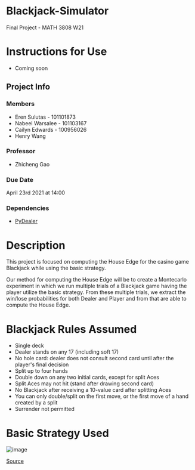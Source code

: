 # Blackjack-Simulator

Final Project - MATH 3808 W21

# Instructions for Use 
- Coming soon

## Project Info

### Members
- Eren Sulutas - 101101873
- Nabeel Warsalee - 101103167
- Cailyn Edwards - 100956026
- Henry Wang

### Professor
- Zhicheng Gao

### Due Date
April 23rd 2021 at 14:00

### Dependencies 
- [PyDealer](https://pydealer.readthedocs.io/)

# Description

This project is focused on computing the House Edge for the casino game Blackjack while using the basic strategy.

Our method for computing the House Edge will be to create a Montecarlo experiment in which we run multiple trials of a Blackjack game having the player utilize the basic strategy.
From these multiple trials, we extract the win/lose probabilities for both Dealer and Player and from that are able to compute the House Edge.

# Blackjack Rules Assumed
- Single deck
- Dealer stands on any 17 (including soft 17)
- No hole card: dealer does not consult second card until after the player's final decision
- Split up to four hands
- Double down on any two initial cards, except for split Aces
- Split Aces may not hit (stand after drawing second card)
- No Blackjack after receiving a 10-value card after splitting Aces
- You can only double/split on the first move, or the first move of a hand created by a split
- Surrender not permitted 

# Basic Strategy Used
![image](https://user-images.githubusercontent.com/28713150/115052421-ee53d600-9eab-11eb-8bb7-58221b2db225.png)

[Source](https://wizardofodds.com/games/blackjack/strategy/1-deck/)
